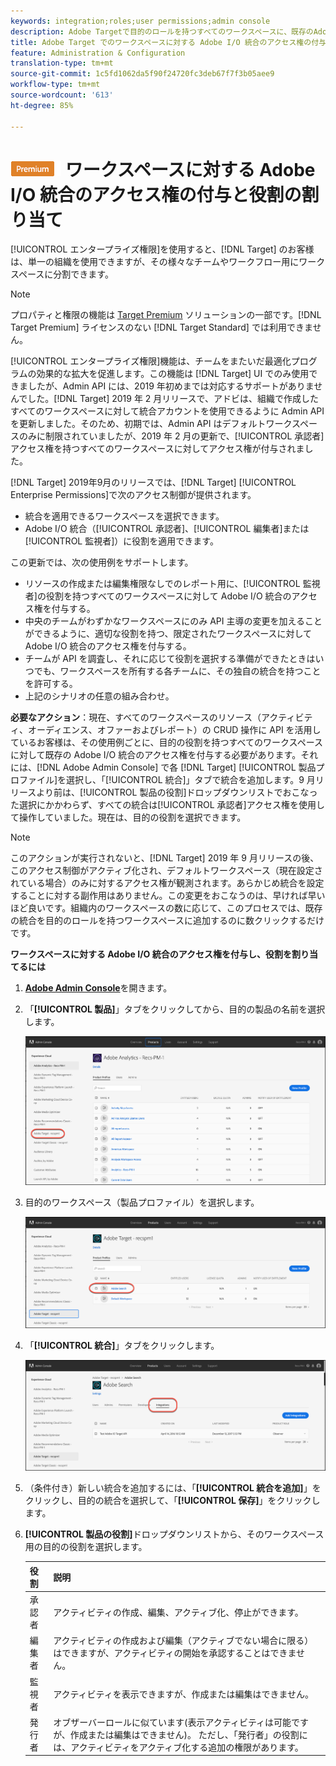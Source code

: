 ```yaml
---
keywords: integration;roles;user permissions;admin console
description: Adobe Targetで目的のロールを持つすべてのワークスペースに、既存のAdobe I/O統合へのアクセス権を付与します。
title: Adobe Target でのワークスペースに対する Adobe I/O 統合のアクセス権の付与と役割の割り当て
feature: Administration & Configuration
translation-type: tm+mt
source-git-commit: 1c5fd1062da5f90f24720fc3deb67f7f3b05aee9
workflow-type: tm+mt
source-wordcount: '613'
ht-degree: 85%

---
```



# ![PREMIUM](/help/assets/premium.png) ワークスペースに対する Adobe I/O 統合のアクセス権の付与と役割の割り当て

[!UICONTROL エンタープライズ権限]を使用すると、[!DNL Target] のお客様は、単一の組織を使用できますが、その様々なチームやワークフロー用にワークスペースに分割できます。

>[!NOTE]
>
>プロパティと権限の機能は [Target Premium](/help/c-intro/intro.md#premium) ソリューションの一部です。[!DNL Target Premium] ライセンスのない [!DNL Target Standard] では利用できません。

[!UICONTROL エンタープライズ権限]機能は、チームをまたいだ最適化プログラムの効果的な拡大を促進します。この機能は [!DNL Target] UI でのみ使用できましたが、Admin API には、2019 年初めまでは対応するサポートがありませんでした。[!DNL Target] 2019 年 2 月リリースで、アドビは、組織で作成したすべてのワークスペースに対して統合アカウントを使用できるように Admin API を更新しました。そのため、初期では、Admin API はデフォルトワークスペースのみに制限されていましたが、2019 年 2 月の更新で、[!UICONTROL 承認者]アクセス権を持つすべてのワークスペースに対してアクセス権が付与されました。

[!DNL Target] 2019年9月のリリースでは、[!DNL Target] [!UICONTROL Enterprise Permissions]で次のアクセス制御が提供されます。

* 統合を適用できるワークスペースを選択できます。
* Adobe I/O 統合（[!UICONTROL 承認者]、[!UICONTROL 編集者]または[!UICONTROL 監視者]）に役割を適用できます。

この更新では、次の使用例をサポートします。

* リソースの作成または編集権限なしでのレポート用に、[!UICONTROL 監視者]の役割を持つすべてのワークスペースに対して Adobe I/O 統合のアクセス権を付与する。
* 中央のチームがわずかなワークスペースにのみ API 主導の変更を加えることができるように、適切な役割を持つ、限定されたワークスペースに対して Adobe I/O 統合のアクセス権を付与する。
* チームが API を調査し、それに応じて役割を選択する準備ができたときはいつでも、ワークスペースを所有する各チームに、その独自の統合を持つことを許可する。
* 上記のシナリオの任意の組み合わせ。

**必要なアクション**：現在、すべてのワークスペースのリソース（アクティビティ、オーディエンス、オファーおよびレポート）の CRUD 操作に API を活用しているお客様は、その使用例ごとに、目的の役割を持つすべてのワークスペースに対して既存の Adobe I/O 統合のアクセス権を付与する必要があります。それには、[!DNL Adobe Admin Console] で各 [!DNL Target] [!UICONTROL 製品プロファイル]を選択し、「[!UICONTROL 統合]」タブで統合を追加します。9 月リリースより前は、[!UICONTROL 製品の役割]ドロップダウンリストでおこなった選択にかかわらず、すべての統合は[!UICONTROL 承認者]アクセス権を使用して操作していました。現在は、目的の役割を選択できます。

>[!NOTE]
>
>このアクションが実行されないと、[!DNL Target] 2019 年 9 月リリースの後、このアクセス制御がアクティブ化され、デフォルトワークスペース（現在設定されている場合）のみに対するアクセス権が観測されます。あらかじめ統合を設定することに対する副作用はありません。この変更をおこなうのは、早ければ早いほど良いです。組織内のワークスペースの数に応じて、このプロセスでは、既存の統合を目的のロールを持つワークスペースに追加するのに数クリックするだけです。

**ワークスペースに対する Adobe I/O 統合のアクセス権を付与し、役割を割り当てるには**

1. **[Adobe Admin Console](https://adminconsole.adobe.com)**&#x200B;を開きます。

1. 「**[!UICONTROL 製品]**」タブをクリックしてから、目的の製品の名前を選択します。

   ![Adobe Admin Console で製品を選択](/help/administrating-target/c-user-management/property-channel/assets/io-choose-product.png)

1. 目的のワークスペース（製品プロファイル）を選択します。

   ![製品プロファイルを選択](/help/administrating-target/c-user-management/property-channel/assets/io-select-product-profile.png)

1. 「**[!UICONTROL 統合]**」タブをクリックします。

   ![「統合」タブ](/help/administrating-target/c-user-management/property-channel/assets/integrations-tab.png)

1. （条件付き）新しい統合を追加するには、「**[!UICONTROL 統合を追加]**」をクリックし、目的の統合を選択して、「**[!UICONTROL 保存]**」をクリックします。

1. **[!UICONTROL 製品の役割]**&#x200B;ドロップダウンリストから、そのワークスペース用の目的の役割を選択します。

   | 役割 | 説明 |
   |--- |--- |
   | 承認者 | アクティビティの作成、編集、アクティブ化、停止ができます。 |
   | 編集者 | アクティビティの作成および編集（アクティブでない場合に限る）はできますが、アクティビティの開始を承認することはできません。 |
   | 監視者 | アクティビティを表示できますが、作成または編集はできません。 |
   | 発行者 | オブザーバーロールに似ています(表示アクティビティは可能ですが、作成または編集はできません)。 ただし、「発行者」の役割には、アクティビティをアクティブ化する追加の権限があります。 |
